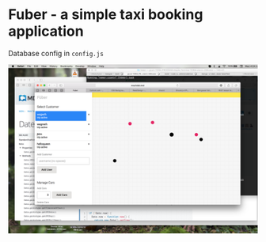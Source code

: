 # Fuber - a simple taxi booking application

Database config in `config.js`

![screenshot](./screenshot.png)